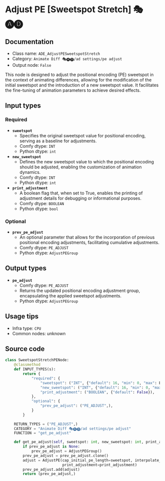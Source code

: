# Adjust PE [Sweetspot Stretch] 🎭🅐🅓
## Documentation
- Class name: `ADE_AdjustPESweetspotStretch`
- Category: `Animate Diff 🎭🅐🅓/ad settings/pe adjust`
- Output node: `False`

This node is designed to adjust the positional encoding (PE) sweetspot in the context of animating differences, allowing for the modification of the initial sweetspot and the introduction of a new sweetspot value. It facilitates the fine-tuning of animation parameters to achieve desired effects.
## Input types
### Required
- **`sweetspot`**
    - Specifies the original sweetspot value for positional encoding, serving as a baseline for adjustments.
    - Comfy dtype: `INT`
    - Python dtype: `int`
- **`new_sweetspot`**
    - Defines the new sweetspot value to which the positional encoding should be adjusted, enabling the customization of animation dynamics.
    - Comfy dtype: `INT`
    - Python dtype: `int`
- **`print_adjustment`**
    - A boolean flag that, when set to True, enables the printing of adjustment details for debugging or informational purposes.
    - Comfy dtype: `BOOLEAN`
    - Python dtype: `bool`
### Optional
- **`prev_pe_adjust`**
    - An optional parameter that allows for the incorporation of previous positional encoding adjustments, facilitating cumulative adjustments.
    - Comfy dtype: `PE_ADJUST`
    - Python dtype: `AdjustPEGroup`
## Output types
- **`pe_adjust`**
    - Comfy dtype: `PE_ADJUST`
    - Returns the updated positional encoding adjustment group, encapsulating the applied sweetspot adjustments.
    - Python dtype: `AdjustPEGroup`
## Usage tips
- Infra type: `CPU`
- Common nodes: unknown


## Source code
```python
class SweetspotStretchPENode:
    @classmethod
    def INPUT_TYPES(s):
        return {
            "required": {
                "sweetspot": ("INT", {"default": 16, "min": 0, "max": BIGMAX},),
                "new_sweetspot": ("INT", {"default": 16, "min": 0, "max": BIGMAX},),
                "print_adjustment": ("BOOLEAN", {"default": False}),
            },
            "optional": {
                "prev_pe_adjust": ("PE_ADJUST",),
            }
        }
    
    RETURN_TYPES = ("PE_ADJUST",)
    CATEGORY = "Animate Diff 🎭🅐🅓/ad settings/pe adjust"
    FUNCTION = "get_pe_adjust"

    def get_pe_adjust(self, sweetspot: int, new_sweetspot: int, print_adjustment: bool, prev_pe_adjust: AdjustPEGroup=None):
        if prev_pe_adjust is None:
            prev_pe_adjust = AdjustPEGroup()
        prev_pe_adjust = prev_pe_adjust.clone()
        adjust = AdjustPE(cap_initial_pe_length=sweetspot, interpolate_pe_to_length=new_sweetspot,
                          print_adjustment=print_adjustment)
        prev_pe_adjust.add(adjust)
        return (prev_pe_adjust,)

```
